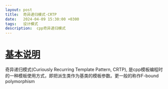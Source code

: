 ```yaml
---
layout: post
title:  奇异递归模式-CRTP
date:   2024-04-09 15:30:00 +0300
tags:   设计模式
description:  cpp奇异递归模式
---
```


# [基本说明](#基本说明)

奇异递归模式(Curiously Recurring Template Pattern, CRTP), 是cpp模板编程时的一种模板使用方式，即把派生类作为基类的模板参数。更一般的称作F-bound polymorphism

